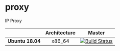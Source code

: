 # proxy
IP Proxy

| | **Architecture** | **Master** |
|---|:---:|:---:|
| **Ubuntu 18.04**        | x86_64 |[![Build Status](http://ci.oopscommand.com/buildStatus/icon?job=OopsHosting/proxy/master)](https://ci.oopscommand.com/job/OopsHosting/proxy/master)|
